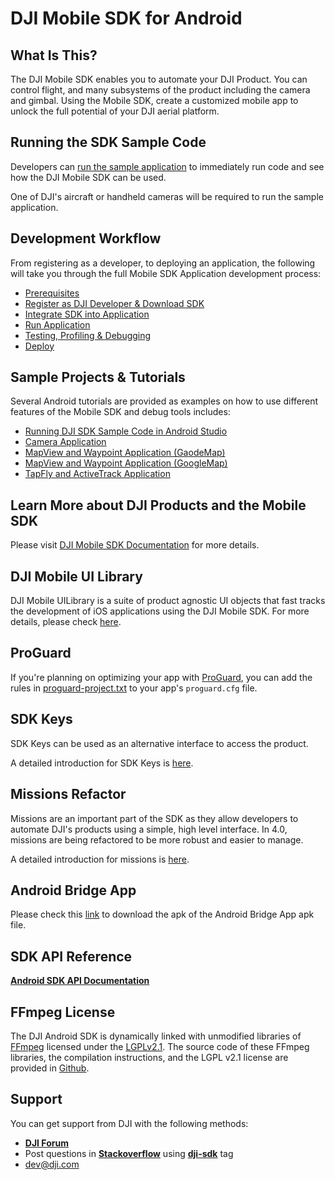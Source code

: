 # DJI Mobile SDK for Android

## What Is This?

The DJI Mobile SDK enables you to automate your DJI Product. You can control flight, and many subsystems of the product including the camera and gimbal. Using the Mobile SDK, create a customized mobile app to unlock the full potential of your DJI aerial platform.

## Running the SDK Sample Code

Developers can [run the sample application](https://developer.dji.com/mobile-sdk/documentation/quick-start/index.html) to immediately run code and see how the DJI Mobile SDK can be used.

One of DJI's aircraft or handheld cameras will be required to run the sample application.

## Development Workflow 

From registering as a developer, to deploying an application, the following will take you through the full Mobile SDK Application development process:

- [Prerequisites](https://developer.dji.com/mobile-sdk/documentation/application-development-workflow/workflow-prerequisits.html)
- [Register as DJI Developer & Download SDK](https://developer.dji.com/mobile-sdk/documentation/application-development-workflow/workflow-register.html)
- [Integrate SDK into Application](https://developer.dji.com/mobile-sdk/documentation/application-development-workflow/workflow-integrate.html)
- [Run Application](https://developer.dji.com/mobile-sdk/documentation/application-development-workflow/workflow-run.html)
- [Testing, Profiling & Debugging](https://developer.dji.com/mobile-sdk/documentation/application-development-workflow/workflow-testing.html)
- [Deploy](https://developer.dji.com/mobile-sdk/documentation/application-development-workflow/workflow-deploy.html)

## Sample Projects & Tutorials

Several Android tutorials are provided as examples on how to use different features of the Mobile SDK and debug tools includes:

- [Running DJI SDK Sample Code in Android Studio](https://developer.dji.com/mobile-sdk/documentation/android-tutorials/index.html)
- [Camera Application](https://developer.dji.com/mobile-sdk/documentation/android-tutorials/FPVDemo.html)
- [MapView and Waypoint Application (GaodeMap)](https://developer.dji.com/mobile-sdk/documentation/android-tutorials/GSDemo-Gaode-Map.html)
- [MapView and Waypoint Application (GoogleMap)](https://developer.dji.com/mobile-sdk/documentation/android-tutorials/GSDemo-Google-Map.html)
- [TapFly and ActiveTrack Application](https://developer.dji.com/mobile-sdk/documentation/android-tutorials/P4MissionsDemo.html)

## Learn More about DJI Products and the Mobile SDK

Please visit [DJI Mobile SDK Documentation](https://developer.dji.com/mobile-sdk/documentation/introduction/index.html) for more details.

## DJI Mobile UI Library

DJI Mobile UILibrary is a suite of product agnostic UI objects that fast tracks the development of iOS applications using the DJI Mobile SDK. For more details, please check [here](https://github.com/dji-sdk/Mobile-UILibrary-Android).

## ProGuard

If you're planning on optimizing your app with [ProGuard](https://developer.android.com/studio/build/shrink-code.html), you can add the rules in [proguard-project.txt](./proguard-project.txt) to your app's `proguard.cfg` file.

## SDK Keys

SDK Keys can be used as an alternative interface to access the product.

A detailed introduction for SDK Keys is [here](./docs/README-KeyedInterface.md).

## Missions Refactor

Missions are an important part of the SDK as they allow developers to automate DJI's products using a simple, high level interface. In 4.0, missions are being refactored to be more robust and easier to manage.

A detailed introduction for missions is [here](./docs/README-Mission.md).

## Android Bridge App

Please check this [link](https://github.com/dji-sdk/Android-Bridge-App) to download the apk of the Android Bridge App apk file.

## SDK API Reference

[**Android SDK API Documentation**](http://developer.dji.com/api-reference/android-api/index.html)

## FFmpeg License

The DJI Android SDK is dynamically linked with unmodified libraries of <a href=http://ffmpeg.org>FFmpeg</a> licensed under the <a href=http://www.gnu.org/licenses/old-licenses/lgpl-2.1.html>LGPLv2.1</a>. The source code of these FFmpeg libraries, the compilation instructions, and the LGPL v2.1 license are provided in [Github](https://github.com/dji-sdk/FFmpeg).

## Support

You can get support from DJI with the following methods:

- [**DJI Forum**](http://forum.dev.dji.com/en)
- Post questions in [**Stackoverflow**](http://stackoverflow.com) using [**dji-sdk**](http://stackoverflow.com/questions/tagged/dji-sdk) tag
- dev@dji.com
